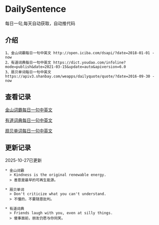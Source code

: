 # DailySentence

每日一句,每天自动获取，自动推代码

## 介绍

```
1、金山词霸每日一句中英文 http://open.iciba.com/dsapi/?date=2018-01-01 - now
2、有道词典每日一句中英文 https://dict.youdao.com/infoline?mode=publish&date=2021-03-15&update=auto&apiversion=6.0
3、扇贝单词每日一句中英文 https://apiv3.shanbay.com/weapps/dailyquote/quote/?date=2016-09-30 - now
```

## 查看记录

[金山词霸每日一句中英文](./data/iciba/)

[有道词典每日一句中英文](./data/youdao/)

[扇贝单词每日一句中英文](./data/shanbay/)

## 更新记录
2025-10-27已更新 
```
* 金山词霸
  > Kindness is the original renewable energy.
  > 善意是最早的可再生能源。

* 扇贝单词
  > Don't criticize what you can't understand.
  > 不懂的，不要随意批判。

* 有道词典
  > Friends laugh with you, even at silly things.
  > 傻事面前，朋友仍愿与你同笑。

```
